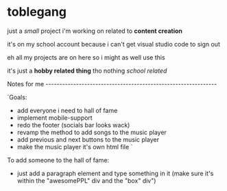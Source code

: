 # toblegang

just a *small* project i'm working on related to **content creation**

it's on my school account because i can't get visual studio code to sign out

eh all my projects are on here so i might as well use this

it's just a **hobby related thing** tho nothing *school related*

Notes for me --------------------------------------------------------------

`Goals:

* add everyone i need to hall of fame
* implement mobile-support
* redo the footer (socials bar looks wack)
* revamp the method to add songs to the music player
* add previous and next buttons to the music player
* make the music player it's own html file
`

To add someone to the hall of fame:
* just add a paragraph element and type something in it
(make sure it's within the "awesomePPL" div and the "box" div")
